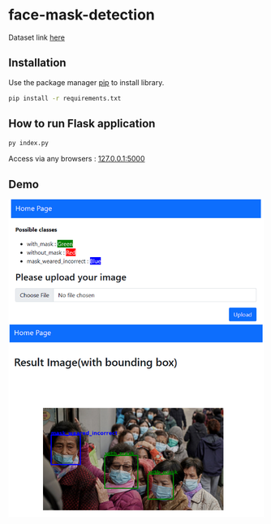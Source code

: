 # face-mask-detection

Dataset link [here](https://www.kaggle.com/datasets/andrewmvd/face-mask-detection)
 
## Installation
Use the package manager [pip](https://pip.pypa.io/en/stable/) to install library.

```bash
pip install -r requirements.txt
```

## How to run Flask application
```bash
py index.py
```

Access via any browsers : [127.0.0.1:5000](127.0.0.1:5000)

## Demo
![demo1](demo1.PNG)
![demo2](demo2.PNG)